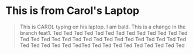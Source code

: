 # This is from Carol's Laptop

> This is CAROL typing on his laptop.  I am bald.
> This is a change in the branch feat1.
Ted Ted Ted Ted Ted Ted Ted Ted Ted Ted Ted Ted Ted Ted Ted Ted Ted Ted Ted Ted Ted Ted Ted Ted Ted Ted Ted Ted Ted Ted Ted Ted Ted Ted TedTed Ted Ted Ted Ted Ted Ted Ted Ted Ted 